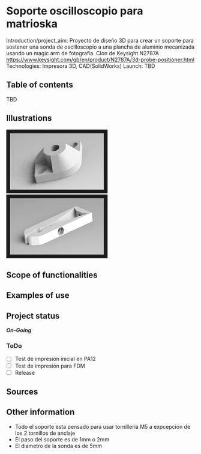 
# **Soporte oscilloscopio para matrioska**
Introduction/project_aim: Proyecto de diseño 3D para crear un soporte para sostener una sonda de oscilloscopio a una plancha de aluminio mecanizada usando un magic arm de fotografia. Clon de Keysight N2787A https://www.keysight.com/gb/en/product/N2787A/3d-probe-positioner.html
Technologies: Impresora 3D, CAD(SolidWorks)
Launch: TBD

## Table of contents
  TBD

## Illustrations
<img src="/images/render_fijacion.JPG" width="250" height="150" border="10"/>
<img src="/images/render_pinza.JPG" width="250" height="150" border="10"/>


## Scope of functionalities
## Examples of use
## Project status
**_On-Going_**
  
### ToDo 
- [ ] Test de impresión inicial en PA12
- [ ] Test de impresión para FDM
- [ ] Release
    
## Sources
## Other information

- Todo el soporte esta pensado para usar tornilleria M5 a expcepción de los 2 tornillos de anclaje 
- El paso del soporte es de 1mm o 2mm
- El diametro de la sonda es de 5mm







[//]: # ( Test Comentario)
